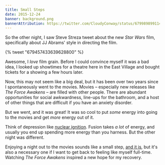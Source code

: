```yaml
---
title: Small Steps
date: 2015-12-24
banner: background.png
bannerAttribution: https://twitter.com/CloudyConway/status/679989899114708992
---
```


So the other night, I saw Steve Streza tweet about the new _Star Wars_ film, specifically about JJ Abrams' style in directing the film.

{% tweet "679457433639628800" %}

Awesome, I _love_ film grain. Before I could convince myself it was a bad idea, I looked up showtimes for a theatre here in the East Village and bought tickets for a showing a few hours later.

Now, this may not seem like a big deal, but it has been over two years since I spontaneously went to the movies. Movies – especially new releases like _The Force Awakens_ – are filled with other people. There are abundant opportunities for social awkwardness, line-ups for the bathroom, and a host of other things that are difficult if you have an anxiety disorder.

But we went, and it was great! It was so cool to put _some_ energy into going to the movies and get _more_ energy out of it.

Think of depression like [nuclear ignition](https://en.wikipedia.org/wiki/National_Ignition_Facility). Fusion takes _a lot_ of energy, and usually you end up spending more energy than you harness. But the other night was different.

Enjoying a night out to the movies sounds like a small step, [and it is](/blog/depression-graphed/), but it's also a necessary one if I want to get back to feeling like myself full-time. Watching _The Force Awakens_ inspired a new hope for my recovery.
